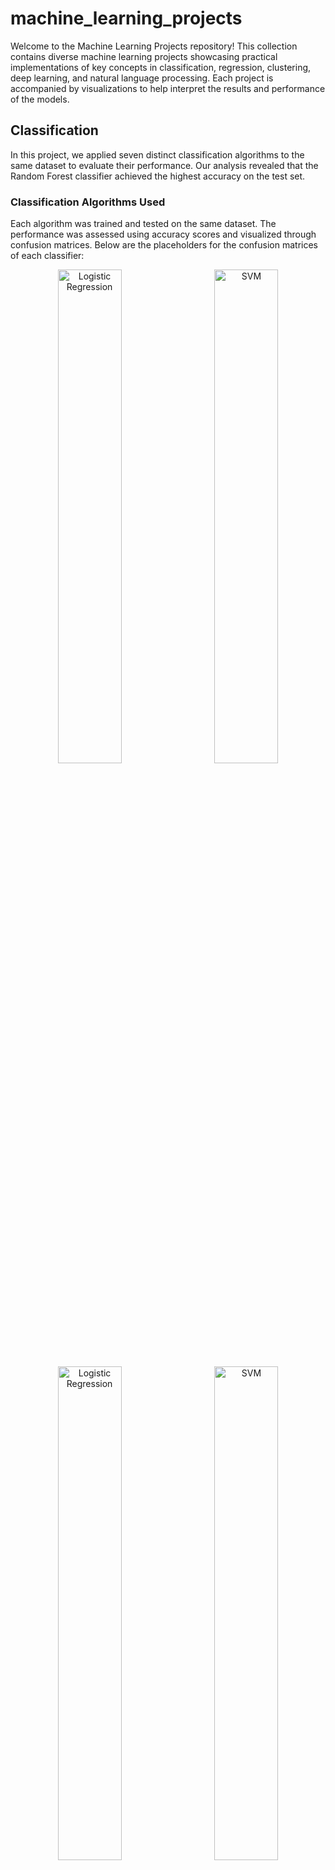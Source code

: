 # machine_learning_projects

Welcome to the Machine Learning Projects repository! This collection contains diverse machine learning projects showcasing practical implementations of key concepts in classification, regression, clustering, deep learning, and natural language processing. Each project is accompanied by visualizations to help interpret the results and performance of the models.

## Classification
In this project, we applied seven distinct classification algorithms to the same dataset to evaluate their performance. Our analysis revealed that the Random Forest classifier achieved the highest accuracy on the test set.

### Classification Algorithms Used

Each algorithm was trained and tested on the same dataset. The performance was assessed using accuracy scores and visualized through confusion matrices. Below are the placeholders for the confusion matrices of each classifier:

<div align="center">
    <img src="https://github.com/user-attachments/assets/80f2f5cb-73ca-49c2-a087-517c717515f6" alt="Logistic Regression" width="45%" style="margin: 0 2%;">
    <img src="https://github.com/user-attachments/assets/465e56c7-325a-4781-ac9b-77ff2c890eaf" alt="SVM" width="45%" style="margin: 0 2%;">
</div>

<div align="center">
    <img src="https://github.com/user-attachments/assets/9d28c95c-f6e6-4fc6-9142-7b911b0614fa" alt="Logistic Regression" width="45%" style="margin: 0 2%;">
    <img src="https://github.com/user-attachments/assets/fc431758-8210-4895-bfb2-5b544be793e5" alt="SVM" width="45%" style="margin: 0 2%;">
</div>

<div align="center">
    <img src="https://github.com/user-attachments/assets/e7677171-187d-400f-8df9-4cf802e838b5" alt="Logistic Regression" width="45%" style="margin: 0 2%;">
    <img src="https://github.com/user-attachments/assets/7e0c0c58-a48a-4159-b661-76197f8dc358" alt="SVM" width="45%" style="margin: 0 2%;">
</div>

<div align="center">
    <img src="https://github.com/user-attachments/assets/2c9ef93c-78bb-4641-976d-09346707232e" alt="Logistic Regression" width="45%" style="margin: 0 2%;">
</div>



## Regression
In this section, we explore the performance of five regression models. While Linear Regression and Multiple Linear Regression were applied to unique datasets tailored to their modeling assumptions, the remaining models—Polynomial Regression, Decision Tree Regression, and Random Forest Regression—were tested on the same dataset, enabling direct comparison.

### Regression Algorithms Used

<div align="center">
    <img src="https://github.com/user-attachments/assets/cf276372-3e8c-4cdd-a618-f54ad968c339" alt="Logistic Regression" width="45%" style="margin: 0 2%;">
    <img src="https://github.com/user-attachments/assets/2007ee6d-bfc8-4a7f-95d6-9b9610391a79" alt="SVM" width="45%" style="margin: 0 2%;">
</div>

<div align="center">
    <img src="https://github.com/user-attachments/assets/d19d8475-e514-4748-a22a-54bac636c195" alt="Logistic Regression" width="45%" style="margin: 0 2%;">
    <img src="https://github.com/user-attachments/assets/b1a01e79-89cb-4f18-9758-fd58f46675bb" alt="SVM" width="45%" style="margin: 0 2%;">
</div>

<div align="center">
    <img src="https://github.com/user-attachments/assets/f65993a9-a3f1-489c-946a-cdaefe8adff7" alt="Logistic Regression" width="45%" style="margin: 0 2%;">
    <img src="https://github.com/user-attachments/assets/5b53577d-4ab3-4ea4-959e-e34634e3fbb0" alt="SVM" width="45%" style="margin: 0 2%;">
</div>


## Deep Learning

The ANN (Artificial Neural Network) implementation in this project demonstrates how a deep learning model can be used to classify data efficiently. It consists of multiple layers, including an input layer, hidden layers, and an output layer, optimized to predict categorical outcomes.

This section provides an overview of the ANN's architecture, training process, and performance evaluation. The results are presented through Accuracy vs. Epochs and Loss vs. Epochs graphs, which help visualize the model's training progress and predictive performance.

![ann_accuracy_epochs](https://github.com/user-attachments/assets/ca8b5479-3bbd-4ce5-9580-cab134da951d)

![ann_loss_epochs](https://github.com/user-attachments/assets/12e3a31c-f110-4830-ae47-fde734b46750)


## Clustering

This section demonstrates clustering techniques to group data points based on their inherent similarities, using K-Means Clustering and Hierarchical Clustering.

1. K-Means Clustering
Partition the dataset into k clusters, where each data point belongs to the cluster with the nearest mean.

![kmeans_clustering](https://github.com/user-attachments/assets/66af270e-212e-4553-8d6c-e1c4b0caa952)


2. Hierarchical Clustering
Build a hierarchy of clusters either through agglomerative (bottom-up) or divisive (top-down) approaches.

![hc_clustering](https://github.com/user-attachments/assets/b2dd94dd-74bf-47d8-bd1b-8402dc5f5f28)

